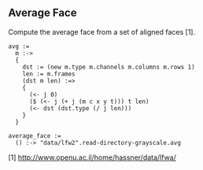 Average Face
------------
Compute the average face from a set of aligned faces [1].

    avg :=
      m :->
      {
        dst := (new m.type m.channels m.columns m.rows 1)
        len := m.frames
        (dst m len) :=>
        {
          (<- j 0)
          ($ (<- j (+ j (m c x y t))) t len)
          (<- dst (dst.type (/ j len)))
        }
      }

    average_face :=
      () :-> "data/lfw2".read-directory-grayscale.avg

[1] http://www.openu.ac.il/home/hassner/data/lfwa/
